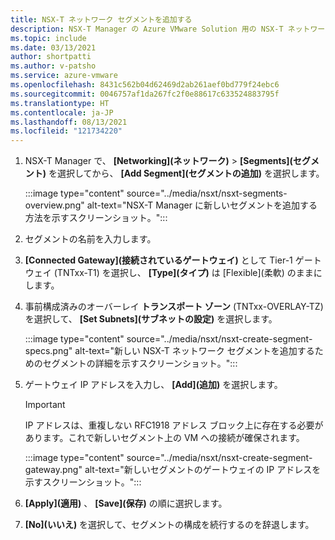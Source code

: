 ```yaml
---
title: NSX-T ネットワーク セグメントを追加する
description: NSX-T Manager の Azure VMware Solution 用の NSX-T ネットワーク セグメントを追加する手順。
ms.topic: include
ms.date: 03/13/2021
author: shortpatti
ms.author: v-patsho
ms.service: azure-vmware
ms.openlocfilehash: 8431c562b04d62469d2ab261aef0bd779f24ebc6
ms.sourcegitcommit: 0046757af1da267fc2f0e88617c633524883795f
ms.translationtype: HT
ms.contentlocale: ja-JP
ms.lasthandoff: 08/13/2021
ms.locfileid: "121734220"
---
```

<!-- Used in configure-dhcp-azure-vmware-solution.md and tutorial-nsx-t-network-segment.md -->

1. NSX-T Manager で、 **[Networking]\(ネットワーク\)**  >  **[Segments]\(セグメント\)** を選択してから、 **[Add Segment]\(セグメントの追加\)** を選択します。 

   :::image type="content" source="../media/nsxt/nsxt-segments-overview.png" alt-text="NSX-T Manager に新しいセグメントを追加する方法を示すスクリーンショット。":::

1. セグメントの名前を入力します。

1. **[Connected Gateway]\(接続されているゲートウェイ\)** として Tier-1 ゲートウェイ (TNTxx-T1) を選択し、 **[Type]\(タイプ\)** は [Flexible]\(柔軟\) のままにします。

1. 事前構成済みのオーバーレイ **トランスポート ゾーン** (TNTxx-OVERLAY-TZ) を選択して、 **[Set Subnets]\(サブネットの設定\)** を選択します。 

   :::image type="content" source="../media/nsxt/nsxt-create-segment-specs.png" alt-text="新しい NSX-T ネットワーク セグメントを追加するためのセグメントの詳細を示すスクリーンショット。":::

1. ゲートウェイ IP アドレスを入力し、 **[Add]\(追加\)** を選択します。 

   >[!IMPORTANT]
   >IP アドレスは、重複しない RFC1918 アドレス ブロック上に存在する必要があります。これで新しいセグメント上の VM への接続が確保されます。

   :::image type="content" source="../media/nsxt/nsxt-create-segment-gateway.png" alt-text="新しいセグメントのゲートウェイの IP アドレスを示すスクリーンショット。":::

1. **[Apply]\(適用\)** 、 **[Save]\(保存\)** の順に選択します。

1. **[No]\(いいえ\)** を選択して、セグメントの構成を続行するのを辞退します。 



